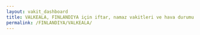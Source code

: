 ```yaml
---
layout: vakit_dashboard
title: VALKEALA, FINLANDIYA için iftar, namaz vakitleri ve hava durumu - ilçe/eyalet seç
permalink: /FINLANDIYA/VALKEALA/
---
```


<script type="text/javascript">
  var GLOBAL_COUNTRY = 'FINLANDIYA';
  var GLOBAL_CITY = 'VALKEALA';
  var GLOBAL_STATE = '';
  var lat = 72;
  var lon = 21;
</script>
